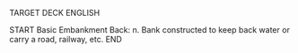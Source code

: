 TARGET DECK
ENGLISH

START
Basic
Embankment
Back: n. Bank constructed to keep back water or carry a road, railway, etc.
END
